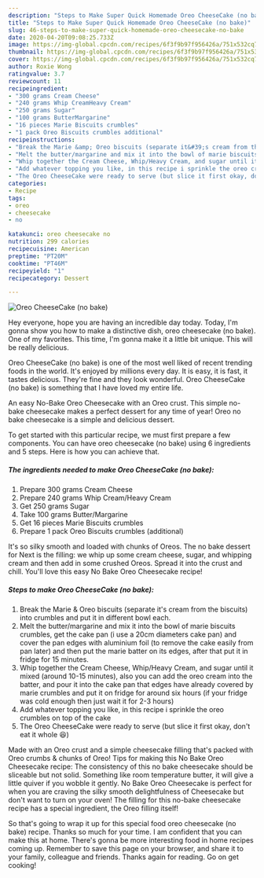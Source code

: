 ```yaml
---
description: "Steps to Make Super Quick Homemade Oreo CheeseCake (no bake)"
title: "Steps to Make Super Quick Homemade Oreo CheeseCake (no bake)"
slug: 46-steps-to-make-super-quick-homemade-oreo-cheesecake-no-bake
date: 2020-04-20T09:08:25.733Z
image: https://img-global.cpcdn.com/recipes/6f3f9b97f956426a/751x532cq70/oreo-cheesecake-no-bake-recipe-main-photo.jpg
thumbnail: https://img-global.cpcdn.com/recipes/6f3f9b97f956426a/751x532cq70/oreo-cheesecake-no-bake-recipe-main-photo.jpg
cover: https://img-global.cpcdn.com/recipes/6f3f9b97f956426a/751x532cq70/oreo-cheesecake-no-bake-recipe-main-photo.jpg
author: Roxie Wong
ratingvalue: 3.7
reviewcount: 11
recipeingredient:
- "300 grams Cream Cheese"
- "240 grams Whip CreamHeavy Cream"
- "250 grams Sugar"
- "100 grams ButterMargarine"
- "16 pieces Marie Biscuits crumbles"
- "1 pack Oreo Biscuits crumbles additional"
recipeinstructions:
- "Break the Marie &amp; Oreo biscuits (separate it&#39;s cream from the biscuits) into crumbles and put it in different bowl each."
- "Melt the butter/margarine and mix it into the bowl of marie biscuits crumbles, get the cake pan (i use a 20cm diameters cake pan) and cover the pan edges with aluminium foil (to remove the cake easily from pan later) and then put the marie batter on its edges, after that put it in fridge for 15 minutes."
- "Whip together the Cream Cheese, Whip/Heavy Cream, and sugar until it mixed (around 10-15 minutes), also you can add the oreo cream into the batter, and pour it into the cake pan that edges have already covered by marie crumbles and put it on fridge for around six hours (if your fridge was cold enough then just wait it for 2-3 hours)"
- "Add whatever topping you like, in this recipe i sprinkle the oreo crumbles on top of the cake"
- "The Oreo CheeseCake were ready to serve (but slice it first okay, don&#39;t eat it whole 😆)"
categories:
- Recipe
tags:
- oreo
- cheesecake
- no

katakunci: oreo cheesecake no 
nutrition: 299 calories
recipecuisine: American
preptime: "PT20M"
cooktime: "PT46M"
recipeyield: "1"
recipecategory: Dessert

---
```



![Oreo CheeseCake (no bake)](https://img-global.cpcdn.com/recipes/6f3f9b97f956426a/751x532cq70/oreo-cheesecake-no-bake-recipe-main-photo.jpg)

Hey everyone, hope you are having an incredible day today. Today, I'm gonna show you how to make a distinctive dish, oreo cheesecake (no bake). One of my favorites. This time, I'm gonna make it a little bit unique. This will be really delicious.

Oreo CheeseCake (no bake) is one of the most well liked of recent trending foods in the world. It's enjoyed by millions every day. It is easy, it is fast, it tastes delicious. They're fine and they look wonderful. Oreo CheeseCake (no bake) is something that I have loved my entire life.

An easy No-Bake Oreo Cheesecake with an Oreo crust. This simple no-bake cheesecake makes a perfect dessert for any time of year! Oreo no bake cheesecake is a simple and delicious dessert.


To get started with this particular recipe, we must first prepare a few components. You can have oreo cheesecake (no bake) using 6 ingredients and 5 steps. Here is how you can achieve that.

<!--inarticleads1-->

##### The ingredients needed to make Oreo CheeseCake (no bake):

1. Prepare 300 grams Cream Cheese
1. Prepare 240 grams Whip Cream/Heavy Cream
1. Get 250 grams Sugar
1. Take 100 grams Butter/Margarine
1. Get 16 pieces Marie Biscuits crumbles
1. Prepare 1 pack Oreo Biscuits crumbles (additional)


It&#39;s so silky smooth and loaded with chunks of Oreos. The no bake dessert for Next is the filling: we whip up some cream cheese, sugar, and whipping cream and then add in some crushed Oreos. Spread it into the crust and chill. You&#39;ll love this easy No Bake Oreo Cheesecake recipe! 

<!--inarticleads2-->

##### Steps to make Oreo CheeseCake (no bake):

1. Break the Marie &amp; Oreo biscuits (separate it&#39;s cream from the biscuits) into crumbles and put it in different bowl each.
1. Melt the butter/margarine and mix it into the bowl of marie biscuits crumbles, get the cake pan (i use a 20cm diameters cake pan) and cover the pan edges with aluminium foil (to remove the cake easily from pan later) and then put the marie batter on its edges, after that put it in fridge for 15 minutes.
1. Whip together the Cream Cheese, Whip/Heavy Cream, and sugar until it mixed (around 10-15 minutes), also you can add the oreo cream into the batter, and pour it into the cake pan that edges have already covered by marie crumbles and put it on fridge for around six hours (if your fridge was cold enough then just wait it for 2-3 hours)
1. Add whatever topping you like, in this recipe i sprinkle the oreo crumbles on top of the cake
1. The Oreo CheeseCake were ready to serve (but slice it first okay, don&#39;t eat it whole 😆)


Made with an Oreo crust and a simple cheesecake filling that&#39;s packed with Oreo crumbs &amp; chunks of Oreo! Tips for making this No Bake Oreo Cheesecake recipe: The consistency of this no bake cheesecake should be sliceable but not solid. Something like room temperature butter, it will give a little quiver if you wobble it gently. No Bake Oreo Cheesecake is perfect for when you are craving the silky smooth delightfulness of Cheesecake but don&#39;t want to turn on your oven! The filling for this no-bake cheesecake recipe has a special ingredient, the Oreo filling itself! 

So that's going to wrap it up for this special food oreo cheesecake (no bake) recipe. Thanks so much for your time. I am confident that you can make this at home. There's gonna be more interesting food in home recipes coming up. Remember to save this page on your browser, and share it to your family, colleague and friends. Thanks again for reading. Go on get cooking!

